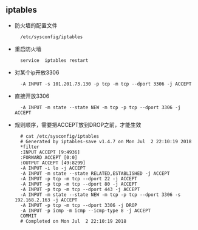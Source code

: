 ## iptables
- 防火墙的配置文件

		/etc/sysconfig/iptables
- 重启防火墙

		service  iptables restart

- 对某个ip开放3306

		-A INPUT -s 101.201.73.130 -p tcp -m tcp --dport 3306 -j ACCEPT
- 直接开放3306

		-A INPUT -m state --state NEW -m tcp -p tcp --dport 3306 -j ACCEPT
- 规则顺序，需要把ACCEPT放到DROP之前，才能生效

		# cat /etc/sysconfig/iptables
        # Generated by iptables-save v1.4.7 on Mon Jul  2 22:10:19 2018
        *filter
        :INPUT ACCEPT [9:4936]
        :FORWARD ACCEPT [0:0]
        :OUTPUT ACCEPT [49:8299]
        -A INPUT -i lo -j ACCEPT
        -A INPUT -m state --state RELATED,ESTABLISHED -j ACCEPT
        -A INPUT -p tcp -m tcp --dport 22 -j ACCEPT
        -A INPUT -p tcp -m tcp --dport 80 -j ACCEPT
        -A INPUT -p tcp -m tcp --dport 443 -j ACCEPT
        -A INPUT -m state --state NEW -m tcp -p tcp --dport 3306 -s 192.168.2.163 -j ACCEPT
        -A INPUT -p tcp -m tcp --dport 3306 -j DROP
        -A INPUT -p icmp -m icmp --icmp-type 8 -j ACCEPT
        COMMIT
        # Completed on Mon Jul  2 22:10:19 2018